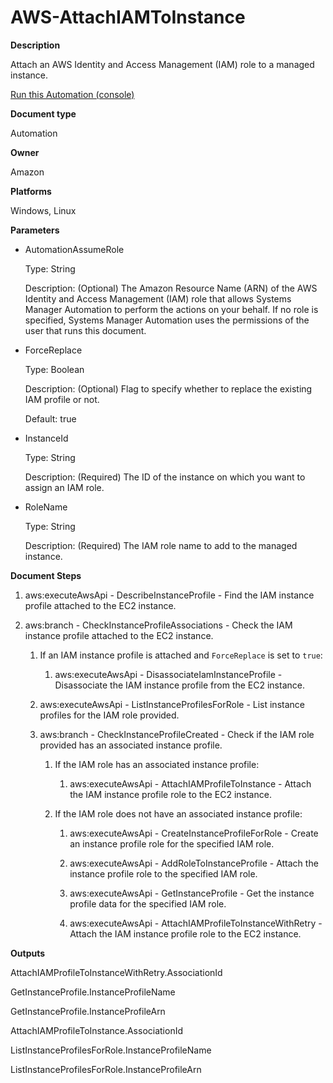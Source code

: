 # AWS\-AttachIAMToInstance<a name="automation-aws-attachiamtoinstance"></a>

**Description**

Attach an AWS Identity and Access Management \(IAM\) role to a managed instance\.

[Run this Automation \(console\)](https://console.aws.amazon.com/systems-manager/automation/execute/AWS-AttachIAMToInstance)

**Document type**

Automation

**Owner**

Amazon

**Platforms**

Windows, Linux

**Parameters**
+ AutomationAssumeRole

  Type: String

  Description: \(Optional\) The Amazon Resource Name \(ARN\) of the AWS Identity and Access Management \(IAM\) role that allows Systems Manager Automation to perform the actions on your behalf\. If no role is specified, Systems Manager Automation uses the permissions of the user that runs this document\.
+ ForceReplace

  Type: Boolean

  Description: \(Optional\) Flag to specify whether to replace the existing IAM profile or not\.

  Default: true
+ InstanceId

  Type: String

  Description: \(Required\) The ID of the instance on which you want to assign an IAM role\.
+ RoleName

  Type: String

  Description: \(Required\) The IAM role name to add to the managed instance\.

**Document Steps**

1. aws:executeAwsApi \- DescribeInstanceProfile \- Find the IAM instance profile attached to the EC2 instance\.

1. aws:branch \- CheckInstanceProfileAssociations \- Check the IAM instance profile attached to the EC2 instance\.

   1. If an IAM instance profile is attached and `ForceReplace` is set to `true`:

      1. aws:executeAwsApi \- DisassociateIamInstanceProfile \- Disassociate the IAM instance profile from the EC2 instance\.

   1. aws:executeAwsApi \- ListInstanceProfilesForRole \- List instance profiles for the IAM role provided\.

   1. aws:branch \- CheckInstanceProfileCreated \- Check if the IAM role provided has an associated instance profile\.

      1. If the IAM role has an associated instance profile:

         1. aws:executeAwsApi \- AttachIAMProfileToInstance \- Attach the IAM instance profile role to the EC2 instance\.

      1. If the IAM role does not have an associated instance profile:

         1. aws:executeAwsApi \- CreateInstanceProfileForRole \- Create an instance profile role for the specified IAM role\.

         1. aws:executeAwsApi \- AddRoleToInstanceProfile \- Attach the instance profile role to the specified IAM role\.

         1. aws:executeAwsApi \- GetInstanceProfile \- Get the instance profile data for the specified IAM role\.

         1. aws:executeAwsApi \- AttachIAMProfileToInstanceWithRetry \- Attach the IAM instance profile role to the EC2 instance\.

**Outputs**

AttachIAMProfileToInstanceWithRetry\.AssociationId

GetInstanceProfile\.InstanceProfileName

GetInstanceProfile\.InstanceProfileArn

AttachIAMProfileToInstance\.AssociationId

ListInstanceProfilesForRole\.InstanceProfileName

ListInstanceProfilesForRole\.InstanceProfileArn